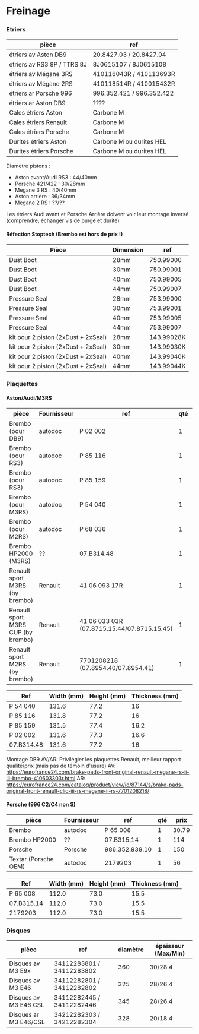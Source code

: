 # Freinage

### Etriers

| pièce | ref |
|-------|----|
| étriers av Aston DB9 | 20.8427.03 / 20.8427.04 |
| étriers av RS3 8P / TTRS 8J | 8J0615107 / 8J0615108 |
| étriers av Mégane 3RS | 410116043R / 410113693R |
| étriers av Mégane 2RS | 410118514R / 410015432R  |
| étriers ar Porsche 996 | 996.352.421 / 996.352.422 |
| étriers ar Aston DB9 | ???? |
| Cales étriers Aston | Carbone M |
| Cales étriers Renault | Carbone M |
| Cales étriers Porsche | Carbone M |
| Durites étriers Aston | Carbone M ou durites HEL |
| Durites étriers Porsche | Carbone M ou durites HEL |

Diamètre pistons :
- Aston avant/Audi RS3 : 44/40mm
- Porsche 421/422 : 30/28mm
- Megane 3 RS : 40/40mm
- Aston arrière : 36/34mm
- Megane 2 RS : ??/??

Les étriers Audi avant et Porsche Arrière doivent voir leur montage inversé (comprendre, échanger vis de purge et durite)

#### Réfection Stoptech (Brembo est hors de prix !)

| Pièce | Dimension | ref |
|-------|-----------|-----|
| Dust Boot | 28mm | 750.99000 |
| Dust Boot | 30mm | 750.99001 |
| Dust Boot | 40mm | 750.99005 |
| Dust Boot | 44mm | 750.99007 |
| Pressure Seal | 28mm | 753.99000 |
| Pressure Seal | 30mm | 753.99001 |
| Pressure Seal | 40mm | 753.99005 |
| Pressure Seal | 44mm | 753.99007 |
| kit pour 2 piston (2xDust + 2xSeal) | 28mm | 143.99028K |
| kit pour 2 piston (2xDust + 2xSeal) | 30mm | 143.99030K |
| kit pour 2 piston (2xDust + 2xSeal) | 40mm | 143.99040K |
| kit pour 2 piston (2xDust + 2xSeal) | 44mm | 143.99044K |

### Plaquettes

#### Aston/Audi/M3RS

| pièce | Fournisseur | ref | qté | prix |
|-------|-------------|-----|-----|------|
| Brembo (pour DB9) | autodoc | P 02 002 | 1 | 117 |
| Brembo (pour RS3) | autodoc | P 85 116 | 1 | 89 |
| Brembo (pour RS3) | autodoc | P 85 159 | 1 | 103 |
| Brembo (pour M3RS) | autodoc | P 54 040 | 1 | 27 |
| Brembo (pour M2RS) | autodoc | P 68 036 | 1 | 36 |
| Brembo HP2000 (M3RS) | ?? | 07.B314.48 | 1 | 133 |
| Renault sport M3RS (by brembo) | Renault | 41 06 093 17R | 1 | 90 |
| Renault sport M3RS CUP  (by brembo) | Renault | 41 06 033 03R (07.8715.15.44/07.8715.15.45)  | 1 | 100 |
| Renault sport M2RS (by brembo) | Renault |  7701208218 (07.8954.40/07.8954.41) | 1 | 67 |

| Ref | Width (mm) | Height (mm) | Thickness (mm) |
|-----|------------|-------------|----------------|
| P 54 040 | 131.6 | 77.2 | 16 |
| P 85 116 | 131.8 | 77.2 | 16 |
| P 85 159 | 131.5 | 77.4 | 16.2 |
| P 02 002 | 131.6 | 77.3 | 16.6 |
| 07.B314.48 | 131.6 | 77.2 | 16 |

Montage DB9 AV/AR:
Privilégier les plaquettes Renault, meilleur rapport qualité/prix (mais pas de témoin d'usure)
AV: https://eurofrance24.com/brake-pads-front-original-renault-megane-rs-ii-iii-brembo-410603303r.html
AR: https://eurofrance24.com/catalog/product/view/id/87144/s/brake-pads-original-front-renault-clio-iii-rs-megane-ii-rs-7701208218/

#### Porsche (996 C2/C4 non S)

| pièce | Fournisseur | ref | qté | prix |
|-------|-------|-----|-----|------|
| Brembo | autodoc | P 65 008 | 1 | 30.79 |
| Brembo HP2000 | ?? | 07.B315.14 | 1 | 114 |
| Porsche | Porsche | 986.352.939.10 | 1 | 150 |
| Textar (Porsche OEM) | autodoc | 2179203 | 1 | 56 |

| Ref | Width (mm) | Height (mm) | Thickness (mm) |
|-----|------------|-------------|----------------|
| P 65 008 | 112.0 | 73.0 | 15.5 |
| 07.B315.14 | 112.0 | 73.0 | 15.5 |
| 2179203 | 112.0 | 73.0 | 15.5 |

### Disques

| pièce | ref | diamètre | épaisseur (Max/Min) |
|-------|-----|----------|---------------------|
| Disques av M3 E9x | 34112283801 / 34112283802 | 360 | 30/28.4 |
| Disques av M3 E46 | 34112282801 / 34112282802 | 325 | 28/26.4 |
| Disques av M3 E46 CSL | 34112282445 / 34112282446	| 345 | 28/26.4 |
| Disques ar M3 E46/CSL | 34212282303 / 34212282304 | 328 | 20/18.4 |
